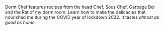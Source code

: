 Dorm Chef features recipes from the head Chef, Sous Chef, Garbage Boi and the Rat of my dorm room. Learn how to make the delicacies that nourished me during the COVID year of lockdown 2022. It tastes <em>almost<em> as good as home.